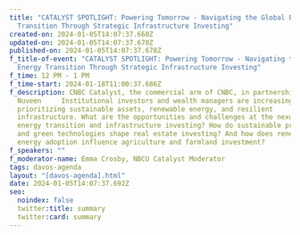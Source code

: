 ```yaml
---
title: "CATALYST SPOTLIGHT: Powering Tomorrow - Navigating the Global Energy
  Transition Through Strategic Infrastructure Investing"
created-on: 2024-01-05T14:07:37.660Z
updated-on: 2024-01-05T14:07:37.670Z
published-on: 2024-01-05T14:07:37.678Z
f_title-of-event: "CATALYST SPOTLIGHT: Powering Tomorrow - Navigating the Global
  Energy Transition Through Strategic Infrastructure Investing"
f_time: 12 PM - 1 PM
f_time-start: 2024-01-18T11:00:37.686Z
f_description: CNBC Catalyst, the commercial arm of CNBC, in partnership with
  Nuveen     Institutional investors and wealth managers are increasingly
  prioritizing sustainable assets, renewable energy, and resilient
  infrastructure. What are the opportunities and challenges at the nexus of the
  energy transition and infrastructure investing? How do sustainable practices
  and green technologies shape real estate investing? And how does renewable
  energy adoption influence agriculture and farmland investment?
f_speakers: ""
f_moderator-name: Emma Crosby, NBCU Catalyst Moderator
tags: davos-agenda
layout: "[davos-agenda].html"
date: 2024-01-05T14:07:37.692Z
seo:
  noindex: false
  twitter:title: summary
  twitter:card: summary
---
```

